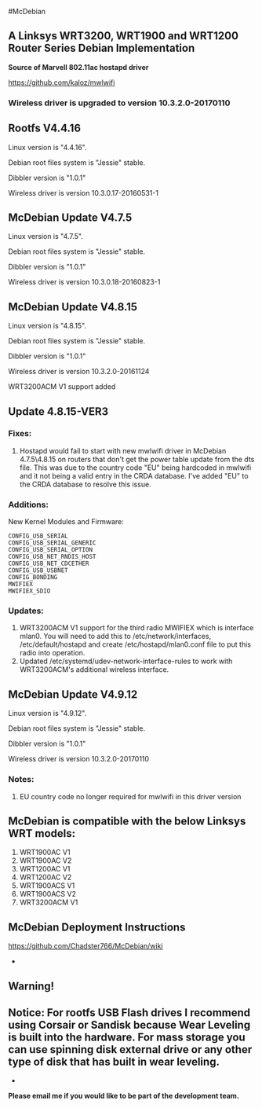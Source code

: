 #McDebian

## A Linksys WRT3200, WRT1900 and WRT1200 Router Series Debian Implementation

**Source of Marvell 802.11ac hostapd driver**

https://github.com/kaloz/mwlwifi

### Wireless driver is upgraded to version 10.3.2.0-20170110

## Rootfs V4.4.16

Linux version is "4.4.16".

Debian root files system is "Jessie" stable.

Dibbler version is "1.0.1"

Wireless driver is version 10.3.0.17-20160531-1

## McDebian Update V4.7.5

Linux version is "4.7.5".

Debian root files system is "Jessie" stable.

Dibbler version is "1.0.1"

Wireless driver is version 10.3.0.18-20160823-1

## McDebian Update V4.8.15

Linux version is "4.8.15".

Debian root files system is "Jessie" stable.

Dibbler version is "1.0.1"

Wireless driver is version 10.3.2.0-20161124

WRT3200ACM V1 support added

## Update 4.8.15-VER3

### Fixes:
1. Hostapd would fail to start with new mwlwifi driver in McDebian 4.7.5\4.8.15 on routers that don't get the power table update from the dts file. This was due to the country code "EU" being hardcoded in mwlwifi and it not being a valid entry in the CRDA database. I've added "EU" to the CRDA database to resolve this issue.

### Additions:

New Kernel Modules and Firmware:

```
CONFIG_USB_SERIAL
CONFIG_USB_SERIAL_GENERIC
CONFIG_USB_SERIAL_OPTION
CONFIG_USB_NET_RNDIS_HOST
CONFIG_USB_NET_CDCETHER
CONFIG_USB_USBNET
CONFIG_BONDING
MWIFIEX
MWIFIEX_SDIO
```

### Updates:

1. WRT3200ACM V1 support for the third radio MWIFIEX which is interface mlan0. You will need to add this to /etc/network/interfaces, /etc/default/hostapd and create /etc/hostapd/mlan0.conf file to put this radio into operation.
1. Updated /etc/systemd/udev-network-interface-rules to work with WRT3200ACM's additional wireless interface.

## McDebian Update V4.9.12

Linux version is "4.9.12".

Debian root files system is "Jessie" stable.

Dibbler version is "1.0.1"

Wireless driver is version 10.3.2.0-20170110

### Notes:

1. EU country code no longer required for mwlwifi in this driver version

## McDebian is compatible with the below Linksys WRT models:

1. WRT1900AC V1
2. WRT1900AC V2
3. WRT1200AC V1
4. WRT1200AC V2
5. WRT1900ACS V1
6. WRT1900ACS V2
7. WRT3200ACM V1

## McDebian Deployment Instructions
https://github.com/Chadster766/McDebian/wiki

-
## Warning!

## Notice: For rootfs USB Flash drives I recommend using Corsair or Sandisk because Wear Leveling is built into the hardware. For mass storage you can use spinning disk external drive or any other type of disk that has built in wear leveling.
-

**Please email me if you would like to be part of the development team.**

